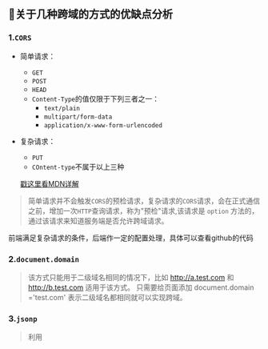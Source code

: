 ## 🙆关于几种跨域的方式的优缺点分析

### 1.`CORS`

- 简单请求：

  - `GET`
  - `POST`
  - `HEAD`
  - `Content-Type`的值仅限于下列三者之一：
    - `text/plain`
    - `multipart/form-data`
    - `application/x-www-form-urlencoded`

- 复杂请求：

  - `PUT`
  - `COntent-type`不属于以上三种

  [戳这里看MDN详解](https://developer.mozilla.org/zh-CN/docs/Web/HTTP/Access_control_CORS)

> 简单请求并不会触发`CORS`的预检请求，复杂请求的`CORS`请求，会在正式通信之前，增加一次`HTTP`查询请求，称为"预检"请求,该请求是 `option` 方法的，通过该请求来知道服务端是否允许跨域请求。

前端满足复杂请求的条件，后端作一定的配置处理，具体可以查看github的代码

### 2.`document.domain`

> 该方式只能用于二级域名相同的情况下，比如 http://a.test.com 和 http://b.test.com 适用于该方式。
> 只需要给页面添加 document.domain ='test.com' 表示二级域名都相同就可以实现跨域。

### 3.`jsonp`

> 利用 <script> 标签没有跨域限制的漏洞，网页可以得到从其他来源动态产生的 JSON 数据。JSONP请求一定需要对方的服务器做支持才可以.

**优点**：简单兼容性好，可用于解决主流浏览器的跨域数据访问的问题。

**缺点**：是仅支持get方法具有局限性,不安全可能会遭受XSS攻击。

### 4.`nginx`

> 实现原理类似于Node中间件代理，需要你搭建一个中转nginx服务器，用于转发请求。
>
> 使用nginx反向代理实现跨域，是最简单的跨域方式。只需要修改nginx的配置即可解决跨域问题，支持所有浏览器，支持session，不需要修改任何代码，并且不会影响服务器性能。

### 5.`postMessage`

> 允许来自不同源的脚本采用异步方式进行有限的通信，可以实现跨文本档、多窗口、跨域消息传递。

### 6.`websocket`

> Websocket是HTML5的一个持久化的协议，它实现了浏览器与服务器的全双工通信，同时也是跨域的一种解决方案。WebSocket和HTTP都是应用层协议，都基于 TCP 协议。但是 WebSocket 是一种双向通信协议，在建立连接之后，WebSocket 的 server 与 client 都能主动向对方发送或接收数据。同时，WebSocket 在建立连接时需要借助 HTTP 协议，连接建立好了之后 client 与 server 之间的双向通信就与 HTTP 无关了。

### 7.`window.name+ifream`

> 其中a.html和b.html是同域的，都是`http://localhost:3000`;而c.html是`http://localhost:4000`

